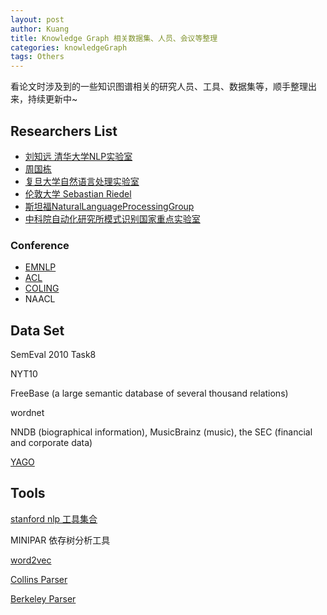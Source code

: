 ```yaml
---
layout: post
author: Kuang
title: Knowledge Graph 相关数据集、人员、会议等整理
categories: knowledgeGraph
tags: Others
---
```

看论文时涉及到的一些知识图谱相关的研究人员、工具、数据集等，顺手整理出来，持续更新中~





## Researchers List

* [刘知远 清华大学NLP实验室][1]
* [周国栋][2]
* [复旦大学自然语言处理实验室][3]
* [伦敦大学 Sebastian Riedel][7]
* [斯坦福NaturalLanguageProcessingGroup][8]
* [中科院自动化研究所模式识别国家重点实验室][10]


### Conference

* [EMNLP][4]
* [ACL][5]
* [COLING][6]
* NAACL

## Data Set

SemEval 2010 Task8

NYT10

FreeBase (a large semantic database of several thousand relations)

wordnet

NNDB (biographical information), MusicBrainz (music), the SEC (financial and corporate data)

[YAGO][11]

## Tools 

[stanford nlp 工具集合][9]

MINIPAR 依存树分析工具

[word2vec][12]

[Collins Parser][13]

[Berkeley Parser](http://nlp.cs.berkeley.edu/software.shtml)

[1]: http://nlp.csai.tsinghua.edu.cn/~lzy/
[2]: http://nlp.suda.edu.cn/~gdzhou/about-cn.html
[3]: http://nlp.fudan.edu.cn/publications/
[4]: http://emnlp2017.net/
[5]: http://acl2017.org/
[6]: http://coling2016.anlp.jp/
[7]: https://nlp.stanford.edu/pubs/
[8]: http://www.riedelcastro.org/publications/all.html
[9]: https://nlp.stanford.edu/software/
[10]: http://www.nlpr.ia.ac.cn/CN/model/index.shtml
[11]: https://www.mpi-inf.mpg.de/departments/databases-and-information-systems/research/yago-naga/yago/#c10444
[12]:https://github.com/ai-ku/wvec
[13]:http://people.csail.mit.edu/mcollins/code.html
[14]:https://scholar.google.com.br/citations?user=sx8MOL8AAAAJ&amp;amp;amp;hl=en